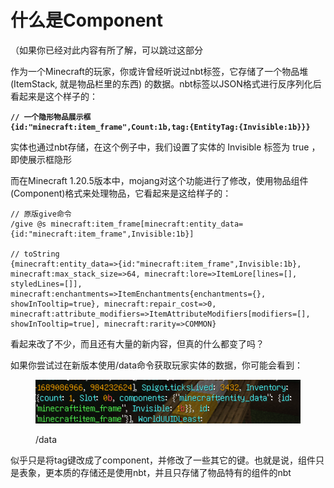 # 什么是Component



（如果你已经对此内容有所了解，可以跳过这部分



作为一个Minecraft的玩家，你或许曾经听说过nbt标签，它存储了一个物品堆(ItemStack, 就是物品栏里的东西) 的数据。nbt标签以JSON格式进行反序列化后看起来是这个样子的：

<pre class="language-json"><code class="lang-json"><strong>// 一个隐形物品展示框
</strong><strong>{id:"minecraft:item_frame",Count:1b,tag:{EntityTag:{Invisible:1b}}}
</strong></code></pre>

实体也通过nbt存储，在这个例子中，我们设置了实体的 Invisible 标签为 true ，即使展示框隐形



而在Minecraft 1.20.5版本中，mojang对这个功能进行了修改，使用物品组件(Component)格式来处理物品，它看起来是这给样子的：

```
// 原版give命令
/give @s minecraft:item_frame[minecraft:entity_data={id:"minecraft:item_frame",Invisible:1b}]

// toString
{minecraft:entity_data=>{id:"minecraft:item_frame",Invisible:1b}, minecraft:max_stack_size=>64, minecraft:lore=>ItemLore[lines=[], styledLines=[]], minecraft:enchantments=>ItemEnchantments{enchantments={}, showInTooltip=true}, minecraft:repair_cost=>0, minecraft:attribute_modifiers=>ItemAttributeModifiers[modifiers=[], showInTooltip=true], minecraft:rarity=>COMMON}
```

看起来改了不少，而且还有大量的新内容，但真的什么都变了吗？



如果你尝试过在新版本使用/data命令获取玩家实体的数据，你可能会看到：

<figure><img src="../.gitbook/assets/image (4).png" alt=""><figcaption><p>/data</p></figcaption></figure>

似乎只是将tag键改成了component，并修改了一些其它的键。也就是说，组件只是表象，更本质的存储还是使用nbt，并且只存储了物品特有的组件的nbt

